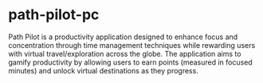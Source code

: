 # path-pilot-pc

Path Pilot is a productivity application designed to enhance focus and concentration through time management techniques while rewarding users with virtual travel/exploration across the globe.
The application aims to gamify productivity by allowing users to earn points (measured in focused minutes) and unlock virtual destinations as they progress.